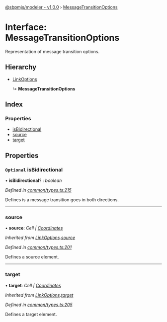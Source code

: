 [@sbpmjs/modeler - v1.0.0](../README.md) › [MessageTransitionOptions](messagetransitionoptions.md)

# Interface: MessageTransitionOptions

Representation of message transition options.

## Hierarchy

* [LinkOptions](linkoptions.md)

  ↳ **MessageTransitionOptions**

## Index

### Properties

* [isBidirectional](messagetransitionoptions.md#optional-isbidirectional)
* [source](messagetransitionoptions.md#source)
* [target](messagetransitionoptions.md#target)

## Properties

### `Optional` isBidirectional

• **isBidirectional**? : *boolean*

*Defined in [common/types.ts:215](https://github.com/mkolodiy/sbpmjs/blob/97cb194/packages/sbpm-modeler/lib/common/types.ts#L215)*

Defines is a message transition goes in both directions.

___

###  source

• **source**: *Cell | [Coordinates](coordinates.md)*

*Inherited from [LinkOptions](linkoptions.md).[source](linkoptions.md#source)*

*Defined in [common/types.ts:201](https://github.com/mkolodiy/sbpmjs/blob/97cb194/packages/sbpm-modeler/lib/common/types.ts#L201)*

Defines a source element.

___

###  target

• **target**: *Cell | [Coordinates](coordinates.md)*

*Inherited from [LinkOptions](linkoptions.md).[target](linkoptions.md#target)*

*Defined in [common/types.ts:205](https://github.com/mkolodiy/sbpmjs/blob/97cb194/packages/sbpm-modeler/lib/common/types.ts#L205)*

Defines a target element.
